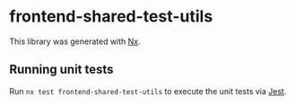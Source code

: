 # frontend-shared-test-utils

This library was generated with [Nx](https://nx.dev).

## Running unit tests

Run `nx test frontend-shared-test-utils` to execute the unit tests via [Jest](https://jestjs.io).
